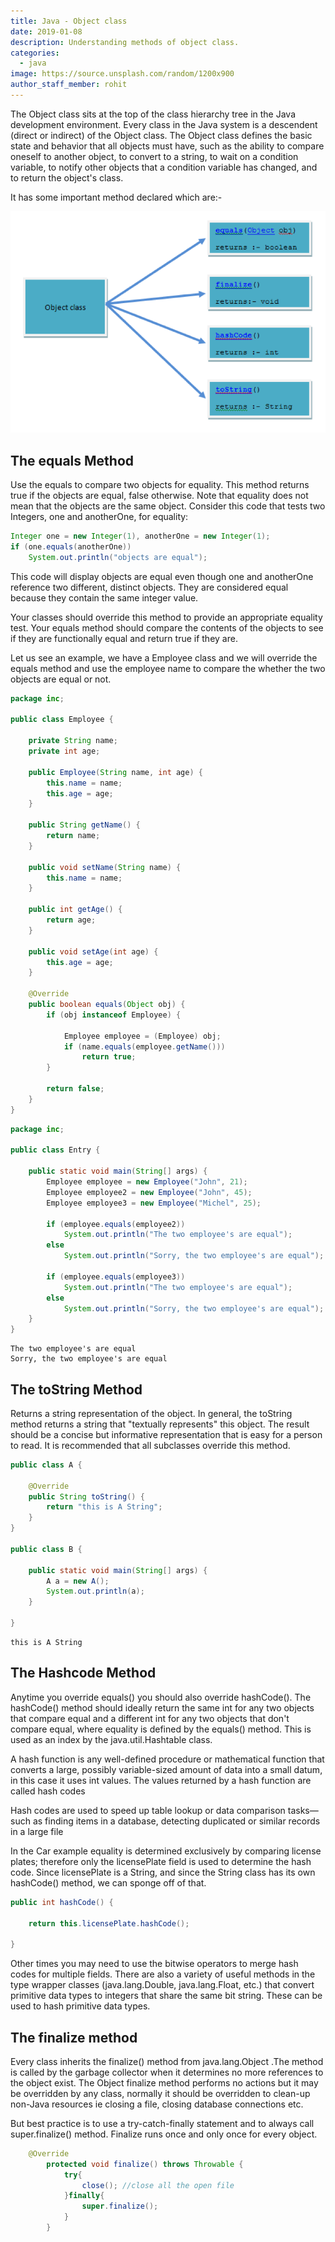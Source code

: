 ```yaml
---
title: Java - Object class
date: 2019-01-08
description: Understanding methods of object class.
categories:
  - java
image: https://source.unsplash.com/random/1200x900
author_staff_member: rohit
---
```


The Object class sits at the top of the class hierarchy tree in the Java development environment. Every class in the Java system is a descendent (direct or indirect) of the Object class. The Object class defines the basic state and behavior that all objects must have, such as the ability to compare oneself to another object, to convert to a string, to wait on a condition variable, to notify other objects that a condition variable has changed, and to return the object's class.

It has some important method declared which are:-

<img alt="this impl" src="/images/java/j-19.png" lazyload width="600px"/>

## The equals Method
Use the equals to compare two objects for equality. This method returns true if the objects are equal, false otherwise. Note that equality does not mean that the objects are the same object. Consider this code that tests two Integers, one and anotherOne, for equality: 

```java
Integer one = new Integer(1), anotherOne = new Integer(1);
if (one.equals(anotherOne))
    System.out.println("objects are equal");
``` 
This code will display objects are equal even though one and anotherOne reference two different, distinct objects. They are considered equal because they contain the same integer value. 

Your classes should override this method to provide an appropriate equality test. Your equals method should compare the contents of the objects to see if they are functionally equal and return true if they are. 

Let us see an example, we have a Employee class and we will override the equals method and use the employee name to compare the whether the two objects are equal or not.

```java
package inc;

public class Employee {

	private String name;
	private int age;

	public Employee(String name, int age) {
		this.name = name;
		this.age = age;
	}

	public String getName() {
		return name;
	}

	public void setName(String name) {
		this.name = name;
	}

	public int getAge() {
		return age;
	}

	public void setAge(int age) {
		this.age = age;
	}

	@Override
	public boolean equals(Object obj) {
		if (obj instanceof Employee) {

			Employee employee = (Employee) obj;
			if (name.equals(employee.getName()))
				return true;
		}

		return false;
	}
}
```

```java
package inc;

public class Entry {

	public static void main(String[] args) {
		Employee employee = new Employee("John", 21);
		Employee employee2 = new Employee("John", 45);
		Employee employee3 = new Employee("Michel", 25);
		
		if (employee.equals(employee2))
			System.out.println("The two employee's are equal");
		else
			System.out.println("Sorry, the two employee's are equal");
		
		if (employee.equals(employee3))
			System.out.println("The two employee's are equal");
		else
			System.out.println("Sorry, the two employee's are equal");
	}
}
```

```text
The two employee's are equal
Sorry, the two employee's are equal
```

## The toString Method
Returns a string representation of the object. In general, the toString method returns a string that "textually represents" this object. The result should be a concise but informative representation that is easy for a person to read. It is recommended that all subclasses override this method.

```java
public class A {

	@Override
	public String toString() {
		return "this is A String";
	}
}

public class B {

	public static void main(String[] args) {
		A a = new A();
		System.out.println(a);
	}

}
```

```text
this is A String
```

## The Hashcode Method

Anytime you override equals() you should also override hashCode(). The hashCode() method should ideally return the same int for any two objects that compare equal and a different int for any two objects that don't compare equal, where equality is defined by the equals() method. This is used as an index by the java.util.Hashtable class.

A hash function is any well-defined procedure or mathematical function that converts a large, possibly variable-sized amount of data into a small datum, in this case it uses int values. The values returned by a hash function are called hash codes

Hash codes are used to speed up table lookup or data comparison tasks—such as finding items in a database, detecting duplicated or similar records in a large file

In the Car example equality is determined exclusively by comparing license plates; therefore only the licensePlate field is used to determine the hash code. Since licensePlate is a String, and since the String class has its own hashCode() method, we can sponge off of that.

```java
public int hashCode() {
	  
    return this.licensePlate.hashCode();
    
}
```

Other times you may need to use the bitwise operators to merge hash codes for multiple fields. There are also a variety of useful methods in the type wrapper classes (java.lang.Double, java.lang.Float, etc.) that convert primitive data types to integers that share the same bit string. These can be used to hash primitive data types.

## The finalize method

Every class inherits the finalize() method from java.lang.Object .The method is called by the garbage collector when it determines no more references to the object exist. The Object finalize method performs no actions but it may be overridden by any class, normally it should be overridden to clean-up non-Java resources ie closing a file, closing database connections etc.

But best practice is to use a try-catch-finally statement and to always call super.finalize() method. Finalize runs once and only once for every object.

```java
    @Override
    	protected void finalize() throws Throwable {
    		try{
    			close(); //close all the open file
    		}finally{
    			super.finalize();
    		}	
    	} 
```




